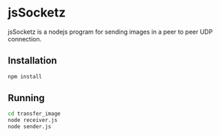 # jsSocketz

jsSocketz is a nodejs program for sending images in a peer to peer UDP connection.

## Installation

```bash
npm install 
```

## Running

```bash
cd transfer_image
node receiver.js
node sender.js
```